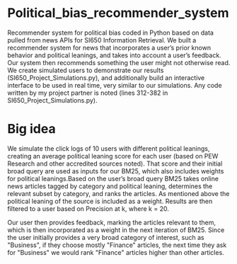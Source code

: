 # Political_bias_recommender_system
Recommender system for political bias coded in Python based on data pulled from news APIs for SI650 Information Retrieval. 
We built a recommender system for news that incorporates a user’s prior known behavior and political leanings, and
takes into account a user’s feedback. Our system then recommends something the user
might not otherwise read. We create simulated users to demonstrate our results (SI650_Project_Simulations.py), and
additionally build an interactive interface to be used in real time, very similar to our simulations.
Any code written by my project partner is noted (lines 312-382 in SI650_Project_Simulations.py).

# Big idea
We simulate the click logs of 10 users with different political leanings, creating an average political leaning score for each
user (based on PEW Research and other accredited sources noted). That score and their initial broad query are used as inputs for our BM25, which
also includes weights for political leanings.Based on the user’s broad query BM25 takes online news articles tagged by category
and political leaning, determines the relevant subset by category, and ranks the articles.
As mentioned above the political leaning of the source is included as a weight. Results
are then filtered to a user based on Precision at k, where k = 20.

Our user then provides feedback, marking the articles relevant to them, which is then
incorporated as a weight in the next iteration of BM25. Since the user initially provides
a very broad category of interest, such as "Business", if they choose mostly "Finance"
articles, the next time they ask for "Business" we would rank "Finance" articles higher
than other articles.
